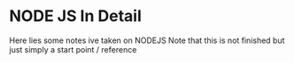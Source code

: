 # NODE JS In Detail

Here lies some notes ive taken on NODEJS
Note that this is not finished but just simply a start point / reference 

